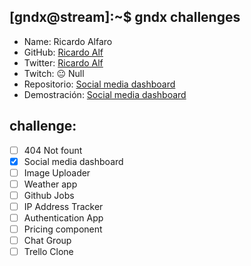 ## [gndx@stream]:~$ gndx challenges

- Name: Ricardo Alfaro
- GitHub: [Ricardo Alf](https://github.com/rearalf)
- Twitter: [Ricardo Alf](https://twitter.com/ricardoalfar)
- Twitch: :neutral_face: Null
- Repositorio: [Social media dashboard](https://github.com/rearalf/Social-media-dashboard-gndx-challenges)
- Demostración: [Social media dashboard](https://rearalf.github.io/Social-media-dashboard-gndx-challenges/)


## challenge:
  - [ ] 404 Not fount
  - [x] Social media dashboard
  - [ ] Image Uploader
  - [ ] Weather app
  - [ ] Github Jobs
  - [ ] IP Address Tracker
  - [ ] Authentication App
  - [ ] Pricing component
  - [ ] Chat Group
  - [ ] Trello Clone
